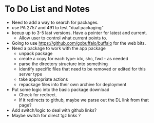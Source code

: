 # To Do List and Notes

- Need to add a way to search for packages.
- use PA 2757  and 491 to test "dual packaging"
- keeup up to 3-5 last versions.  Have a pointer for latest and current.
  - Allow user to control what current points to.
- Going to use <https://github.com/gobuffalo/buffalo> for the web bits.
- Need a package to work with the app package
  - unpack package
  - create a copy for each type: idx, shc, fwd - as needed
  - parse the directory structure into something
  - identify specific files that need to be removed or edited for this server type
  - take appropriate actions
  - repackage files into their own archive for deployment
- Put some logic into the basic package download
  - Check for redirect.
  - If it redirects to github, maybe we parse out the DL link from that page?
- Add switch/logic to deal with github links?
- Maybe switch for direct tgz links ?

